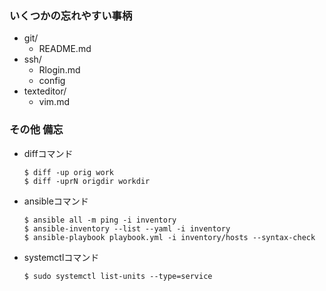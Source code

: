### いくつかの忘れやすい事柄
- git/
  - README.md
- ssh/
  - Rlogin.md
  - config
- texteditor/
  - vim.md

### その他 備忘
- diffコマンド
  ```console
  $ diff -up orig work
  $ diff -uprN origdir workdir
  ```
- ansibleコマンド
  ```console
  $ ansible all -m ping -i inventory
  $ ansible-inventory --list --yaml -i inventory
  $ ansible-playbook playbook.yml -i inventory/hosts --syntax-check
  ```
- systemctlコマンド
  ```console
  $ sudo systemctl list-units --type=service
  ```
